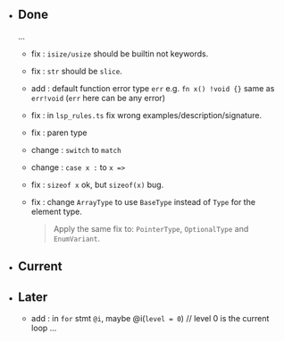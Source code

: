 - ## Done

    ...

    - fix : `isize/usize` should be builtin not keywords.

    - fix : `str` should be `slice`.

    - add : default function error type `err` e.g. `fn x() !void {}` same as `err!void` (`err` here can be any error)

    - fix : in `lsp_rules.ts` fix wrong examples/description/signature.

    - fix : paren type

    - change : `switch` to `match`

    - change : `case x :` to `x =>`

    - fix : `sizeof x` ok, but `sizeof(x)` bug.

    - fix : change `ArrayType` to use `BaseType` instead of `Type` for the element type.
        > Apply the same fix to: `PointerType`, `OptionalType` and `EnumVariant`.

- ## Current

- ## Later

    - add : in `for` stmt `@i`, maybe @i(`level = 0`) // level 0 is the current loop ...
